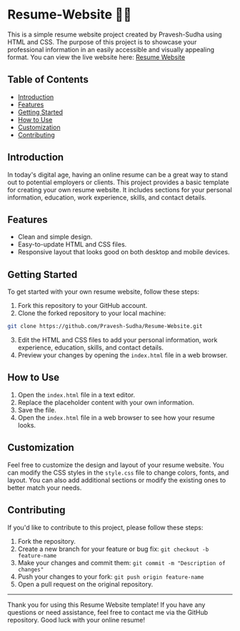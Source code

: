 # Resume-Website 🚀🚀

This is a simple resume website project created by Pravesh-Sudha using HTML and CSS. The purpose of this project is to showcase your professional information in an easily accessible and visually appealing format. You can view the live website here: <a href="https://pravesh-sudha.github.io/Resume-Website/" target="_blank">Resume Website</a>

## Table of Contents

- [Introduction](#introduction)
- [Features](#features)
- [Getting Started](#getting-started)
- [How to Use](#how-to-use)
- [Customization](#customization)
- [Contributing](#contributing)

## Introduction

In today's digital age, having an online resume can be a great way to stand out to potential employers or clients. This project provides a basic template for creating your own resume website. It includes sections for your personal information, education, work experience, skills, and contact details.

## Features

- Clean and simple design.
- Easy-to-update HTML and CSS files.
- Responsive layout that looks good on both desktop and mobile devices.

## Getting Started

To get started with your own resume website, follow these steps:

1. Fork this repository to your GitHub account.
2. Clone the forked repository to your local machine:

```bash
git clone https://github.com/Pravesh-Sudha/Resume-Website.git
```

3. Edit the HTML and CSS files to add your personal information, work experience, education, skills, and contact details.
4. Preview your changes by opening the `index.html` file in a web browser.

## How to Use

1. Open the `index.html` file in a text editor.
2. Replace the placeholder content with your own information.
3. Save the file.
4. Open the `index.html` file in a web browser to see how your resume looks.

## Customization

Feel free to customize the design and layout of your resume website. You can modify the CSS styles in the `style.css` file to change colors, fonts, and layout. You can also add additional sections or modify the existing ones to better match your needs.

## Contributing

If you'd like to contribute to this project, please follow these steps:

1. Fork the repository.
2. Create a new branch for your feature or bug fix: `git checkout -b feature-name`
3. Make your changes and commit them: `git commit -m "Description of changes"`
4. Push your changes to your fork: `git push origin feature-name`
5. Open a pull request on the original repository.

---

Thank you for using this Resume Website template! If you have any questions or need assistance, feel free to contact me via the GitHub repository. Good luck with your online resume!
